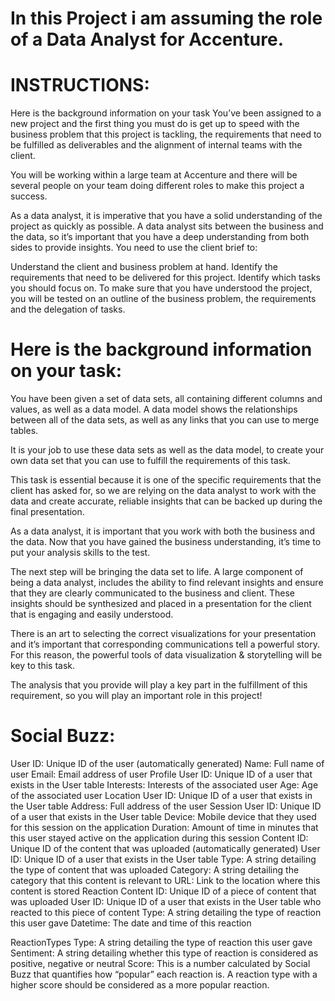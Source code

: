 
# In this Project i am assuming the role of a Data Analyst for Accenture.

# INSTRUCTIONS:
Here is the background information on your task
You’ve been assigned to a new project and the first thing you must do is get up to speed with the business problem that this project is tackling, the requirements that need to be fulfilled as deliverables and the alignment of internal teams with the client.

You will be working within a large team at Accenture and there will be several people on your team doing different roles to make this project a success.

As a data analyst, it is imperative that you have a solid understanding of the project as quickly as possible. A data analyst sits between the business and the data, so it’s important that you have a deep understanding from both sides to provide insights. You need to use the client brief to:

Understand the client and business problem at hand.
Identify the requirements that need to be delivered for this project.
Identify which tasks you should focus on.
To make sure that you have understood the project, you will be tested on an outline of the business problem, the requirements and the delegation of tasks.


# Here is the background information on your task:
You have been given a set of data sets, all containing different columns and values, as well as a data model. A data model shows the relationships between all of the data sets, as well as any links that you can use to merge tables.

It is your job to use these data sets as well as the data model, to create your own data set that you can use to fulfill the requirements of this task. 

This task is essential because it is one of the specific requirements that the client has asked for, so we are relying on the data analyst to work with the data and create accurate, reliable insights that can be backed up during the final presentation.

As a data analyst, it is important that you work with both the business and the data. Now that you have gained the business understanding, it’s time to put your analysis skills to the test. 

The next step will be bringing the data set to life. A large component of being a data analyst, includes the ability to find relevant insights and ensure that they are clearly communicated to the business and client. These insights should be synthesized and placed in a presentation for the client that is engaging and easily understood. 

There is an art to selecting the correct visualizations for your presentation and it’s important that corresponding communications tell a powerful story. For this reason, the powerful tools of data visualization & storytelling will be key to this task. 

The analysis that you provide will play a key part in the fulfillment of this requirement, so you will play an important role in this project!


# Social Buzz:
User
ID: Unique ID of the user (automatically generated) Name: Full name of user
Email: Email address of user
Profile
User ID: Unique ID of a user that exists in the User table Interests: Interests of the associated user
Age: Age of the associated user
Location
User ID: Unique ID of a user that exists in the User table Address: Full address of the user
Session
User ID: Unique ID of a user that exists in the User table
Device: Mobile device that they used for this session on the application
Duration: Amount of time in minutes that this user stayed active on the application during this session
Content
ID: Unique ID of the content that was uploaded (automatically generated) User ID: Unique ID of a user that exists in the User table
Type: A string detailing the type of content that was uploaded
Category: A string detailing the category that this content is relevant to URL: Link to the location where this content is stored
Reaction
Content ID: Unique ID of a piece of content that was uploaded
User ID: Unique ID of a user that exists in the User table who reacted to this piece of content Type: A string detailing the type of reaction this user gave
Datetime: The date and time of this reaction

 ReactionTypes
Type: A string detailing the type of reaction this user gave
Sentiment: A string detailing whether this type of reaction is considered as positive, negative or neutral
Score: This is a number calculated by Social Buzz that quantifies how “popular” each reaction is. A reaction type with a higher score should be considered as a more popular reaction.
